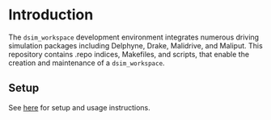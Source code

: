 # Introduction
The `dsim_workspace` development environment integrates numerous driving
simulation packages including Delphyne, Drake, Malidrive, and Maliput. This
repository contains .repo indices, Makefiles, and scripts, that enable the
creation and maintenance of a `dsim_workspace`.

## Setup

See [here](setup/README.md) for setup and usage instructions.
